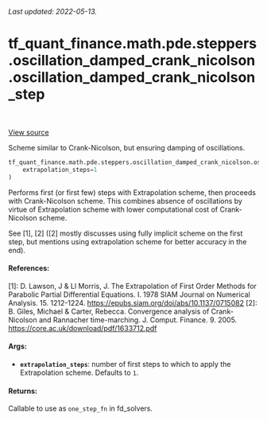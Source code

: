 <!--
This file is generated by a tool. Do not edit directly.
For open-source contributions the docs will be updated automatically.
-->

*Last updated: 2022-05-13.*

<div itemscope itemtype="http://developers.google.com/ReferenceObject">
<meta itemprop="name" content="tf_quant_finance.math.pde.steppers.oscillation_damped_crank_nicolson.oscillation_damped_crank_nicolson_step" />
<meta itemprop="path" content="Stable" />
</div>

# tf_quant_finance.math.pde.steppers.oscillation_damped_crank_nicolson.oscillation_damped_crank_nicolson_step

<!-- Insert buttons and diff -->

<table class="tfo-notebook-buttons tfo-api" align="left">
</table>

<a target="_blank" href="https://github.com/google/tf-quant-finance/blob/master/tf_quant_finance/math/pde/steppers/oscillation_damped_crank_nicolson.py">View source</a>



Scheme similar to Crank-Nicolson, but ensuring damping of oscillations.

```python
tf_quant_finance.math.pde.steppers.oscillation_damped_crank_nicolson.oscillation_damped_crank_nicolson_step(
    extrapolation_steps=1
)
```



<!-- Placeholder for "Used in" -->

Performs first (or first few) steps with Extrapolation scheme, then proceeds
with Crank-Nicolson scheme. This combines absence of oscillations by virtue
of Extrapolation scheme with lower computational cost of Crank-Nicolson
scheme.

See [1], [2] ([2] mostly discusses using fully implicit scheme on the first
step, but mentions using extrapolation scheme for better accuracy in the end).

#### References:
[1]: D. Lawson, J & Ll Morris, J. The Extrapolation of First Order Methods for
  Parabolic Partial Differential Equations. I. 1978 SIAM Journal on Numerical
  Analysis. 15. 1212-1224.
  https://epubs.siam.org/doi/abs/10.1137/0715082
[2]: B. Giles, Michael & Carter, Rebecca. Convergence analysis of
  Crank-Nicolson and Rannacher time-marching. J. Comput. Finance. 9. 2005.
  https://core.ac.uk/download/pdf/1633712.pdf

#### Args:


* <b>`extrapolation_steps`</b>: number of first steps to which to apply the
  Extrapolation scheme. Defaults to `1`.


#### Returns:

Callable to use as `one_step_fn` in fd_solvers.
